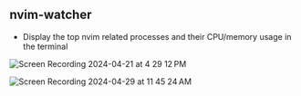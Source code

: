 ## nvim-watcher

- Display the top nvim related processes and their CPU/memory usage in the terminal

![Screen Recording 2024-04-21 at 4 29 12 PM](https://github.com/aaronlifton/nvim-watcher/assets/21133757/099b0c25-8d0c-49be-bab7-c61f68c33863)

![Screen Recording 2024-04-29 at 11 45 24 AM](https://github.com/aaronlifton/nvim-watcher/assets/21133757/11549e4a-0e2c-4990-97d1-10be794fdc3c)
